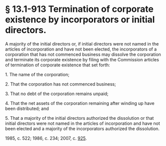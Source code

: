 # § 13.1-913 Termination of corporate existence by incorporators or initial directors.

<p>A majority of the initial directors or, if initial directors were not named in the articles of incorporation and have not been elected, the incorporators of a corporation that has not commenced business may dissolve the corporation and terminate its corporate existence by filing with the Commission articles of termination of corporate existence that set forth:</p><p>1. The name of the corporation;</p><p>2. That the corporation has not commenced business;</p><p>3. That no debt of the corporation remains unpaid;</p><p>4. That the net assets of the corporation remaining after winding up have been distributed; and</p><p>5. That a majority of the initial directors authorized the dissolution or that initial directors were not named in the articles of incorporation and have not been elected and a majority of the incorporators authorized the dissolution.</p><p>1985, c. 522; 1986, c. 234; 2007, c. <a href='http://lis.virginia.gov/cgi-bin/legp604.exe?071+ful+CHAP0925'>925</a>.</p>